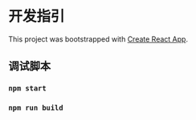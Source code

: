 # 开发指引

This project was bootstrapped with [Create React App](https://github.com/facebook/create-react-app).

## 调试脚本

### `npm start`

### `npm run build`